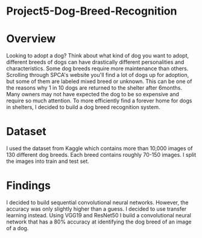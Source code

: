 # Project5-Dog-Breed-Recognition

# Overview

Looking to adopt a dog? Think about what kind of dog you want to adopt, different breeds of dogs can have drastically different personalities and characteristics. Some dog breeds require more maintenance than others. Scrolling through SPCA's website you'll find a lot of dogs up for adoption, but some of them are labeled mixed breed or unknown. This can be one of the reasons why 1 in 10 dogs are returned to the shelter after 6months. Many owners may not have expected the dog to be so expensive and require so much attention. To more efficiently find a forever home for dogs in shelters, I decided to build a dog breed recognition system. 

# Dataset

I used the dataset from Kaggle which contains more than 10,000 images of 130 different dog breeds. Each breed contains roughly 70-150 images. I split the images into train and test set. 

# Findings

I decided to build sequential convolutional neural networks. However, the accuracy was only slightly higher than a guess. I decided to use transfer learning instead. Using VGG19 and ResNet50 I build a convolutional neural network that has a 80% accuracy at identifying the dog breed of an image of a dog. 

